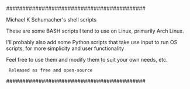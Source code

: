 ###########################################

  Michael K Schumacher's shell scripts

These are some BASH scripts I tend to use
on Linux, primarily Arch Linux.

I'll probably also add some Python scripts
that take use input to run OS scripts,
for more simplicity and user functionality

Feel free to use them and modify them to
suit your own needs, etc.

     Released as free and open-source 

###########################################
